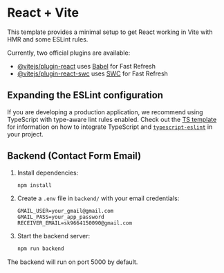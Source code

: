 # React + Vite

This template provides a minimal setup to get React working in Vite with HMR and some ESLint rules.

Currently, two official plugins are available:

- [@vitejs/plugin-react](https://github.com/vitejs/vite-plugin-react/blob/main/packages/plugin-react) uses [Babel](https://babeljs.io/) for Fast Refresh
- [@vitejs/plugin-react-swc](https://github.com/vitejs/vite-plugin-react/blob/main/packages/plugin-react-swc) uses [SWC](https://swc.rs/) for Fast Refresh

## Expanding the ESLint configuration

If you are developing a production application, we recommend using TypeScript with type-aware lint rules enabled. Check out the [TS template](https://github.com/vitejs/vite/tree/main/packages/create-vite/template-react-ts) for information on how to integrate TypeScript and [`typescript-eslint`](https://typescript-eslint.io) in your project.

## Backend (Contact Form Email)

1. Install dependencies:
   ```bash
   npm install
   ```
2. Create a `.env` file in `backend/` with your email credentials:
   ```env
   GMAIL_USER=your_gmail@gmail.com
   GMAIL_PASS=your_app_password
   RECEIVER_EMAIL=sk9664150090@gmail.com
   ```
3. Start the backend server:
   ```bash
   npm run backend
   ```

The backend will run on port 5000 by default.
